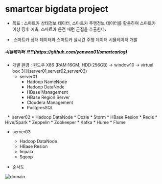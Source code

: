 # smartcar bigdata project

* 목표 : 스마트카 상태정보 데이터, 스마트카 주행정보 데이터를 활용하여 스마트카 이상 징후 예측, 스마트카 운전 패턴 군집을 추출한다. 

*  스마트카 상태 데이터와 스마트카 실시간 주행 데이터 시뮬레이터 개발
##### 시뮬레이터 코드(https://github.com/yonwon01/smartcarlog)

* 개발 환경 : 윈도우 X86 (RAM:16GM, HDD:256GB) -> window10 -> virtual box 3대(server01,server02,server03)
    *  server01
         * Hadoop NameNode
         * Hadoop DataNode
         * HBase Management
         * HBase Region Server
         * Cloudera Management
         * PostgresSQL
         
   *  server02
         * Hadoop DataNode  * Oozie     * Storm
         * HBase Resion     * Redis     * Hive/Spark
         * Zeppelin         * Zookeeper * Kafka
         * Hume             * Flume
         
   *  server03
         * Hadoop DataNode
         * HBase Resion
         * Impala
         * Sqoop
         

* 순서도

![domain](https://github.com/yonwon01/bigdata/blob/master/domain.png)




























